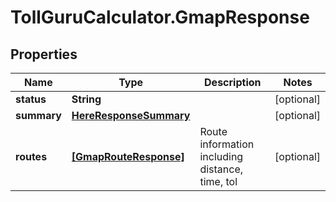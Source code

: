 # TollGuruCalculator.GmapResponse

## Properties
Name | Type | Description | Notes
------------ | ------------- | ------------- | -------------
**status** | **String** |  | [optional] 
**summary** | [**HereResponseSummary**](HereResponseSummary.md) |  | [optional] 
**routes** | [**[GmapRouteResponse]**](GmapRouteResponse.md) | Route information including distance, time, tol | [optional] 
